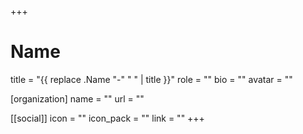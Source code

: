 +++
# Name
title = "{{ replace .Name "-" " " | title }}"
role = ""
bio = ""
avatar = ""

[organization]
    name = ""
    url = ""

[[social]]
    icon = ""
    icon_pack = ""
    link = ""
+++